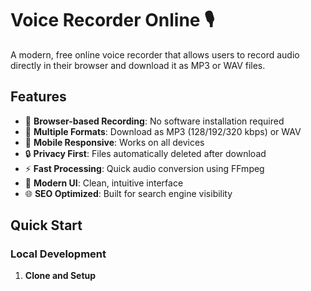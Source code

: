 # Voice Recorder Online 🎙️

A modern, free online voice recorder that allows users to record audio directly in their browser and download it as MP3 or WAV files.

## Features

- 🎤 **Browser-based Recording**: No software installation required
- 🔄 **Multiple Formats**: Download as MP3 (128/192/320 kbps) or WAV
- 📱 **Mobile Responsive**: Works on all devices
- 🔒 **Privacy First**: Files automatically deleted after download
- ⚡ **Fast Processing**: Quick audio conversion using FFmpeg
- 🎨 **Modern UI**: Clean, intuitive interface
- 🌐 **SEO Optimized**: Built for search engine visibility

## Quick Start

### Local Development

1. **Clone and Setup**
